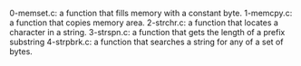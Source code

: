 0-memset.c: a function that fills memory with a constant byte.
1-memcpy.c:  a function that copies memory area.
2-strchr.c: a function that locates a character in a string.
3-strspn.c:  a function that gets the length of a prefix substring
4-strpbrk.c: a function that searches a string for any of a set of bytes.
